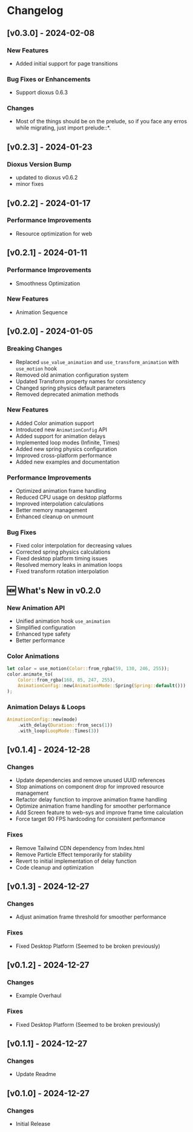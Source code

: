# Changelog
## [v0.3.0] - 2024-02-08
### New Features
- Added initial support for page transitions
### Bug Fixes or Enhancements
- Support dioxus 0.6.3
### Changes
- Most of the things should be on the prelude, so if you face any erros while migrating, just import prelude::*.

## [v0.2.3] - 2024-01-23
### Dioxus Version Bump
- updated to dioxus v0.6.2
- minor fixes

## [v0.2.2] - 2024-01-17
### Performance Improvements
- Resource optimization for web

## [v0.2.1] - 2024-01-11
### Performance Improvements
- Smoothness Optimization
### New Features
- Animation Sequence

## [v0.2.0] - 2024-01-05
### Breaking Changes
- Replaced `use_value_animation` and `use_transform_animation` with `use_motion` hook
- Removed old animation configuration system
- Updated Transform property names for consistency
- Changed spring physics default parameters
- Removed deprecated animation methods

### New Features
- Added Color animation support
- Introduced new `AnimationConfig` API
- Added support for animation delays
- Implemented loop modes (Infinite, Times)
- Added new spring physics configuration
- Improved cross-platform performance
- Added new examples and documentation

### Performance Improvements
- Optimized animation frame handling
- Reduced CPU usage on desktop platforms
- Improved interpolation calculations
- Better memory management
- Enhanced cleanup on unmount

### Bug Fixes
- Fixed color interpolation for decreasing values
- Corrected spring physics calculations
- Fixed desktop platform timing issues
- Resolved memory leaks in animation loops
- Fixed transform rotation interpolation

## 🆕 What's New in v0.2.0

### New Animation API
- Unified animation hook `use_animation`
- Simplified configuration
- Enhanced type safety
- Better performance

### Color Animations
```rust
let color = use_motion(Color::from_rgba(59, 130, 246, 255));
color.animate_to(
    Color::from_rgba(168, 85, 247, 255),
    AnimationConfig::new(AnimationMode::Spring(Spring::default()))
);
```
### Animation Delays & Loops
```rust
AnimationConfig::new(mode)
    .with_delay(Duration::from_secs(1))
    .with_loop(LoopMode::Times(3))
```

## [v0.1.4] - 2024-12-28
### Changes
- Update dependencies and remove unused UUID references
- Stop animations on component drop for improved resource management
- Refactor delay function to improve animation frame handling
- Optimize animation frame handling for smoother performance
- Add Screen feature to web-sys and improve frame time calculation
- Force target 90 FPS hardcoding for consistent performance

### Fixes
- Remove Tailwind CDN dependency from Index.html
- Remove Particle Effect temporarily for stability
- Revert to initial implementation of delay function
- Code cleanup and optimization

## [v0.1.3] - 2024-12-27
### Changes
- Adjust animation frame threshold for smoother performance

### Fixes
- Fixed Desktop Platform (Seemed to be broken previously)

## [v0.1.2] - 2024-12-27
### Changes
- Example Overhaul

### Fixes
- Fixed Desktop Platform (Seemed to be broken previously)

## [v0.1.1] - 2024-12-27
### Changes
- Update Readme

## [v0.1.0] - 2024-12-27
### Changes
- Initial Release